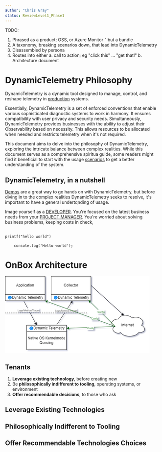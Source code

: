 ```yaml
---
author: "Chris Gray"
status: ReviewLevel1_Phase1
---
```


TODO:

1.	Phrased as a product;  OSS, or Azure Monitor " but a bundle
2.	A taxonomy, breaking scenarios down, that lead into DynamicTelemetry
3.	Disassembled by persona
4.	Routes into either
    a.	call to action; eg "click this" ... "get that!"
    b.	Architecture document

# DynamicTelemetry Philosophy

DynamicTelemetry is a dynamic tool designed to manage, control, and
reshape telemetry in
[production](./docs/PositionPaper.DefiningProduction.document.md) systems.

Essentially, DynamicTelemetry is a set of enforced conventions that
enable various sophisticated diagnostic systems to work in harmony. It
ensures compatibility with user privacy and security needs.
Simultaneously, DynamicTelemetry provides businesses with the ability to
adjust their Observability based on necessity. This allows resources to
be allocated when needed and restricts telemetry when it's not required.

This document aims to delve into the philosophy of DynamicTelemetry,
exploring the intricate balance between complex realities. While this
document serves as a comprehensive spiritua guide, some readers might
find it beneficial to start with the usage
[scenarios](./docs/Scenarios.Overview.document.md) to get a better
understanding of the system.

## DynamicTelemetry, in a nutshell

[Demos](./docs/Demos.1_IntroDemo.md) are a great way to go hands on with
DynamicTelemetry, but before diving in to the complex realities
DynamicTelemetry seeks to resolve, it's important to have a general
undertqnding of usage.

Image yourself as a
[DEVELOPER](./docs/Persona_Developer.document.md). You're focused
on the latest business needs from your [PROJECT
MANAGER](../Personas/Persona_ProjectManager.document.md). You're worried
about solving business problems, keeping costs in check,

``` cdocs

printf("hello world")
```

```    cdocs
    console.log('Hello world');
```

# OnBox Architecture
![](../orig_media/Architecture.OnBox.drawio.png)

## Tenants

1.  **Leverage existing technology**, before creating new
2.  Be **philosophically indifferent to tooling**, operating systems, or
    environment
3.  **Offer recommendable decisions**, to those who ask

## Leverage Existing Technologies

## Philosophically Indifferent to Tooling

## Offer Recommendable Technologies Choices
